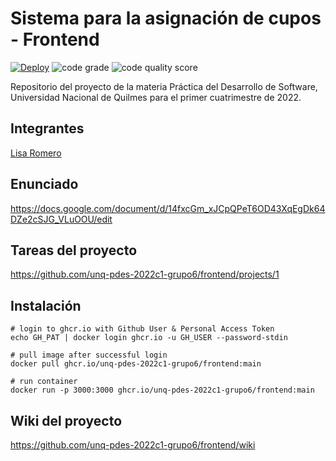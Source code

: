 # Sistema para la asignación de cupos - Frontend

[![Deploy](https://www.herokucdn.com/deploy/button.svg)](https://unque-front-grupo6.herokuapp.com/)
![code grade](https://api.codiga.io/project/32833/status/svg)
![code quality score](https://api.codiga.io/project/32833/score/svg)


Repositorio del proyecto de la materia Práctica del Desarrollo de Software, Universidad Nacional de Quilmes para el primer cuatrimestre de 2022.

## Integrantes
[Lisa Romero](https://github.com/lisar01)

## Enunciado
https://docs.google.com/document/d/14fxcGm_xJCpQPeT6OD43XqEgDk64DZe2cSJG_VLuOOU/edit

## Tareas del proyecto
https://github.com/unq-pdes-2022c1-grupo6/frontend/projects/1

## Instalación
```
# login to ghcr.io with Github User & Personal Access Token
echo GH_PAT | docker login ghcr.io -u GH_USER --password-stdin

# pull image after successful login
docker pull ghcr.io/unq-pdes-2022c1-grupo6/frontend:main

# run container
docker run -p 3000:3000 ghcr.io/unq-pdes-2022c1-grupo6/frontend:main
```

## Wiki del proyecto
https://github.com/unq-pdes-2022c1-grupo6/frontend/wiki
